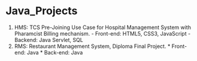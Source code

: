 # Java_Projects

1. HMS: TCS Pre-Joining Use Case for Hospital Management System with Pharamcist Billing mechanism. 
        - Front-end: HTML5, CSS3, JavaScript
        - Backend: Java Servlet, SQL
2. RMS: Restaurant Management System, Diploma Final Project.
        * Front-end: Java
        * Back-end: Java

